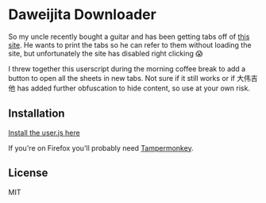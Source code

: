 # Daweijita Downloader

So my uncle recently bought a guitar and has been getting tabs off of [this site](http://daweijita.com). He wants to print the tabs so he can refer to them without loading the site, but unfortunately the site has disabled right clicking 😱

I threw together this userscript during the morning coffee break to add a button to open all the sheets in new tabs. Not sure if it still works or if 大伟吉他 has added further obfuscation to hide content, so use at your own risk.

## Installation
[Install the user.js here](https://github.com/bxio/daweijita/blob/master/daweijita.user.js)

If you're on Firefox you'll probably need [Tampermonkey](https://addons.mozilla.org/en-US/firefox/addon/tampermonkey/).

## License
MIT

